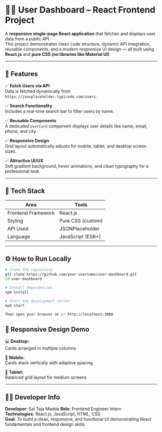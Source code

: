 # 👩‍💻 User Dashboard – React Frontend Project

A **responsive single-page React application** that fetches and displays user data from a public API.  
This project demonstrates clean code structure, dynamic API integration, reusable components, and a modern responsive UI design — all built using **React.js** and **pure CSS (no libraries like Material UI)**.

---

## 🚀 Features

✅ **Fetch Users via API**  
Data is fetched dynamically from `https://jsonplaceholder.typicode.com/users`.

✅ **Search Functionality**  
Includes a real-time search bar to filter users by name.

✅ **Reusable Components**  
A dedicated `UserCard` component displays user details like name, email, phone, and city.

✅ **Responsive Design**  
Grid layout automatically adjusts for mobile, tablet, and desktop screen sizes.

✅ **Attractive UI/UX**  
Soft gradient background, hover animations, and clean typography for a professional look.

---

## 🧠 Tech Stack

| Area | Tools |
|------|-------|
| Frontend Framework | React.js |
| Styling | Pure CSS (custom) |
| API Used | JSONPlaceholder |
| Language | JavaScript (ES6+) |

---

## ⚙️ How to Run Locally

```bash
# Clone the repository
git clone https://github.com/your-username/user-dashboard.git
cd user-dashboard

# Install dependencies
npm install

# Start the development server
npm start

Then open your browser at 👉 http://localhost:3000
```
## 📱 Responsive Design Demo

💻 **Desktop:**  
Cards arranged in multiple columns  

📱 **Mobile:**  
Cards stack vertically with adaptive spacing  

🧩 **Tablet:**  
Balanced grid layout for medium screens  

---

## 👨‍💻 Developer Info

**Developer:** Sai Teja Madda
**Role:** Frontend Engineer Intern  
**Technologies:** React.js, JavaScript, HTML, CSS  
**Goal:** To build a clean, responsive, and functional UI demonstrating React fundamentals and frontend design skills.
